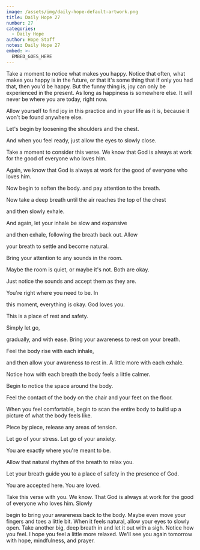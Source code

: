 ```yaml
---
image: /assets/img/daily-hope-default-artwork.png
title: Daily Hope 27
number: 27
categories:
  - Daily Hope
author: Hope Staff
notes: Daily Hope 27
embed: >-
  EMBED_GOES_HERE
---
```

Take a moment to notice what makes you happy. Notice that often, what makes you happy is in the future, or that it's some thing that if only you had that, then you'd be happy. But the funny thing is, joy can only be experienced in the present. As long as happiness is somewhere else. It will never be where you are today, right now.

Allow yourself to find joy in this practice and in your life as it is, because it won't be found anywhere else.

Let's begin by loosening the shoulders and the chest.

And when you feel ready, just allow the eyes to slowly close.

Take a moment to consider this verse. We know that God is always at work for the good of everyone who loves him.

Again, we know that God is always at work for the good of everyone who loves him.

Now begin to soften the body. and pay attention to the breath.

Now take a deep breath until the air reaches the top of the chest

and then slowly exhale.

And again, let your inhale be slow and expansive

and then exhale, following the breath back out. Allow

your breath to settle and become natural.

Bring your attention to any sounds in the room.

Maybe the room is quiet, or maybe it's not. Both are okay.

Just notice the sounds and accept them as they are.

You're right where you need to be. In

this moment, everything is okay. God loves you.

This is a place of rest and safety.

Simply let go,

gradually, and with ease. Bring your awareness to rest on your breath.

Feel the body rise with each inhale,

and then allow your awareness to rest in. A little more with each exhale.

Notice how with each breath the body feels a little calmer.

Begin to notice the space around the body.

Feel the contact of the body on the chair and your feet on the floor.

When you feel comfortable, begin to scan the entire body to build up a picture of what the body feels like.

Piece by piece, release any areas of tension.

Let go of your stress. Let go of your anxiety.

You are exactly where you're meant to be.

Allow that natural rhythm of the breath to relax you.

Let your breath guide you to a place of safety in the presence of God.

You are accepted here. You are loved.

Take this verse with you. We know. That God is always at work for the good of everyone who loves him. Slowly

begin to bring your awareness back to the body. Maybe even move your fingers and toes a little bit. When it feels natural, allow your eyes to slowly open. Take another big, deep breath in and let it out with a sigh. Notice how you feel. I hope you feel a little more relaxed. We'll see you again tomorrow with hope, mindfulness, and prayer.

